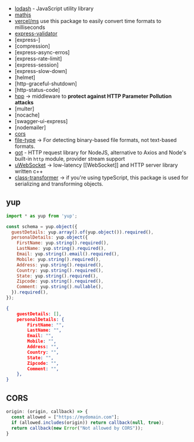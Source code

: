 - [lodash](https://www.npmjs.com/package/lodash) - JavaScript utility library
- [mathjs](https://mathjs.org/)
- [vercel/ms](https://github.com/vercel/ms) use this package to easily convert time formats to milliseconds
- [express-validator]()
- [express-]
- [compression]
- [express-async-erros]
- [express-rate-limit]
- [express-session]
- [express-slow-down]
- [helmet]
- [http-graceful-shutdown]
- [http-status-code]
- [hpp](https://www.npmjs.com/package/hpp/v/0.1.2) -> middleware to **protect against HTTP Parameter Pollution attacks**
- [multer]
- [nocache]
- [swagger-ui-express]
- [nodemailer]
- [cors](https://www.npmjs.com/package/cors)
- [file-type](https://www.npmjs.com/package/file-type) -> For detecting binary-based file formats, not text-based formats.
- [got]() - HTTP request library for NodeJS, alternative to Axios and Node's built-in `http` module, provider stream support
- [uWebSocket](https://github.com/uNetworking/uWebSockets) -> low-latency [[WebSocket]] and HTTP server library written c++
- [class-transformer](https://www.npmjs.com/package/class-transformer) -> if you're using typeScript, this package is used for serializing and transforming objects.

## yup
```js
import * as yup from 'yup';

const schema = yup.object({
  guestDetails: yup.array().of(yup.object()).required(),
  personalDetails: yup.object({
    FirstName: yup.string().required(),
    LastName: yup.string().required(),
    Email: yup.string().email().required(),
    Mobile: yup.string().required(),
    Address: yup.string().required(),
    Country: yup.string().required(),
    State: yup.string().required(),
    Zipcode: yup.string().required(),
    Comment: yup.string().nullable(),
  }).required(),
});

```

```json
{
	guestDetails: [],
	personalDetails: {
		FirstName: "",
		LastName: "",
		Email: "",
		Mobile: "",
		Address: "",
		Country: "",
		State: "",
		Zipcode: "",
		Comment: "",
	},
}
```

## CORS
```js
origin: (origin, callback) => {
  const allowed = ["https://mydomain.com"];
  if (allowed.includes(origin)) return callback(null, true);
  return callback(new Error("Not allowed by CORS"));
}

```